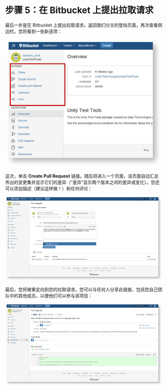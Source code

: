 步骤 5：在 Bitbucket 上提出拉取请求
============

最后一步是在 Bitbucket 上提出拉取请求。返回我们分叉的登陆页面，再次查看侧边栏。您将看到一些新选项：

![](../uploads/Main/Contribute-bb-sidebar2.png) 

这次，单击 __Create Pull Request__ 链接。随后将进入一个页面，该页面自动汇总传出的变更集并显示它们的差异（“差异”显示两个版本之间的差异或变化）。您还可以添加描述（建议这样做！）和任何评论：

![](../uploads/Main/Contribute-bb-pull-request.png) 

最后，您将被重定向到您的拉取请求。您可以与任何人分享此链接，包括您自己团队中的其他成员，以便他们可以参与该项目：

![](../uploads/Main/Contribute-bb-pr-final.png) 
